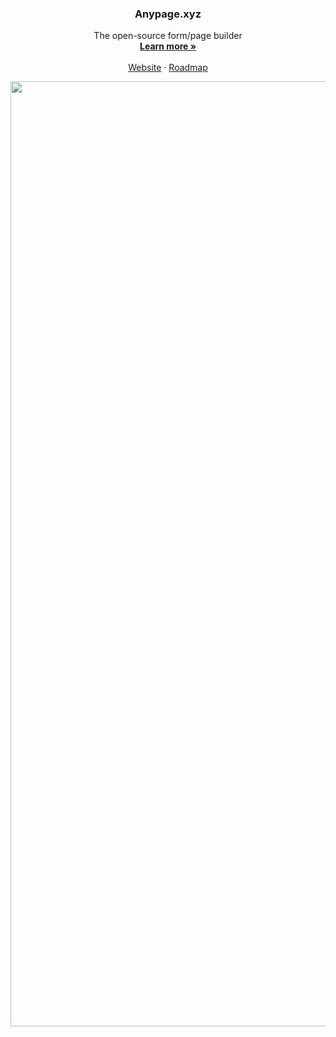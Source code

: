 <p align="center">
  <h3 align="center">Anypage.xyz</h3>

  <p align="center">
    The open-source form/page builder
    <br />
    <a href="https://anypage.xyz/product"><strong>Learn more »</strong></a>
    <br />
    <br />
    <a href="https://anypage.xyz">Website</a>
    ·
    <a href="https://anypage.xyz/roadmap">Roadmap</a>
  </p>
  <p align="center">
    <img width="1512" alt="Screenshot 2024-04-13 at 11 16 06 AM" src="https://github.com/saxmjn/anypage/assets/7963515/e48ca6ff-a95b-4ad0-9355-88ef233b2cdb">
  </p>
</p>

